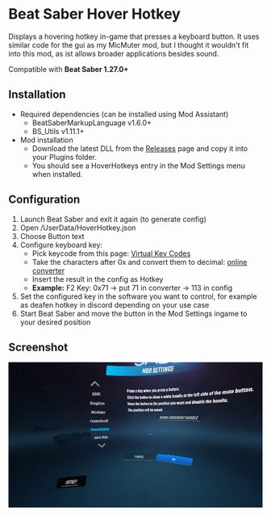 # Beat Saber Hover Hotkey
Displays a hovering hotkey in-game that presses a keyboard button.
It uses similar code for the gui as my MicMuter mod, but I thought it wouldn't fit into this mod, as ist allows broader applications besides sound.

Compatible with **Beat Saber 1.27.0+**

## Installation
* Required dependencies (can be installed using Mod Assistant)
    * BeatSaberMarkupLanguage v1.6.0+
    * BS_Utils v1.11.1+
* Mod installation
    * Download the latest DLL from the [Releases](https://github.com/techdiem/BeatSaberHoverHotkey/releases/latest) page and copy it into your Plugins folder.
    * You should see a HoverHotkeys entry in the Mod Settings menu when installed.

## Configuration

1) Launch Beat Saber and exit it again (to generate config)
2) Open <your beat saber dir>/UserData/HoverHotkey.json
3) Choose Button text
4) Configure keyboard key:
	- Pick keycode from this page: [Virtual Key Codes](https://docs.microsoft.com/en-us/windows/win32/inputdev/virtual-key-codes)
	- Take the characters after 0x and convert them to decimal: [online converter](https://www.binaryhexconverter.com/hex-to-decimal-converter)
	- Insert the result in the config as Hotkey
	- **Example:** F2 Key: 0x71 -> put 71 in converter -> 113 in config
5) Set the configured key in the software you want to control, for example as deafen hotkey in discord depending on your use case
6) Start Beat Saber and move the button in the Mod Settings ingame to your desired position

## Screenshot
![](button_screenshot.jpg)